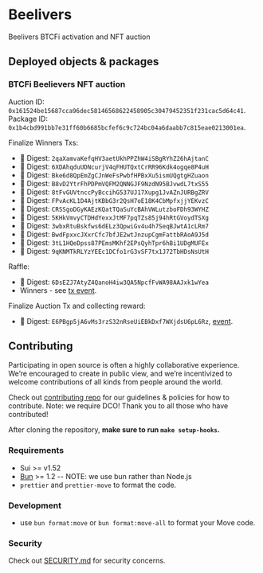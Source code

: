 # Beelivers

Beelivers BTCFi activation and NFT auction

## Deployed objects & packages

### BTCFi Beelievers NFT auction

Auction ID: `0x161524be15687cca96dec58146568622458905c30479452351f231cac5d64c41`.
Package ID: `0x1b4cbd991bb7e31ff60b6685bcfef6c9c724bc04a6daabb7c815eae0213001ea`.

Finalize Winners Txs:

- 🔗 Digest: `2qaXamvaKefqHV3aetUkhPPZhW4iSBgRYhZ26hAjtanC`
- 🔗 Digest: `6XDAhqduUDNcurjV4qFHUTQxtCrRR96Kdk4ogqe8P4uH`
- 🔗 Digest: `Bke6d8QpEmZgCJnWeFsPwbfHPBxXu5ismUQgtgHZuaon`
- 🔗 Digest: `B8vD2YtrFhPDPmVQFM2QNNGJF9NzdN95BJvwdL7txS55`
- 🔗 Digest: `8tFvGUVtnccPyBccihG537UJ17Xupg1JvAZnJURBgZRV`
- 🔗 Digest: `FPvAcKL1D4AjtKBbG3r2QsH7oE18K4CbMpfxjjYEKvzC`
- 🔗 Digest: `CRSSgoDGyKAEzKQatTQaSuYcBAhVWLutzboFDh93WYHZ`
- 🔗 Digest: `5KHkVmvyCTDHdYexxJtMF7pqTZs85j94hRtGVoydTSXg`
- 🔗 Digest: `3wbxRtuBskfws6dELz3QpwiGv4u4h7SeqBJwtA1cLRm7`
- 🔗 Digest: `BwdFpxxcJXxrCfc7bfJE2wtJnzupCgmFattbRAoA9J5d`
- 🔗 Digest: `3tL1HQeDpss87PEmsMKhf2EPsQyhTpr6hBi1UDgMUFEx`
- 🔗 Digest: `9qKNMTkRLYzYEEc1DCfo1rG3vSF7tx1J72TbHDsNsUtH`

Raffle:

- 🔗 Digest: `6DsEZJ7AtyZ4QanoH4iw3QA5NpcfFvWA98AAJxk1wYea`
- Winners - see [tx event](https://suivision.xyz/txblock/6DsEZJ7AtyZ4QanoH4iw3QA5NpcfFvWA98AAJxk1wYea?tab=Events).

Finalize Auction Tx and collecting reward:

- 🔗 Digest: `E6PBgp5jA6vMs3rzS32nRseUiEBkDxf7WXjdsU6pL6Rz`, [event](https://suivision.xyz/txblock/E6PBgp5jA6vMs3rzS32nRseUiEBkDxf7WXjdsU6pL6Rz?tab=Events).

## Contributing

Participating in open source is often a highly collaborative experience. We’re encouraged to create in public view, and we’re incentivized to welcome contributions of all kinds from people around the world.

Check out [contributing repo](https://github.com/gonative-cc/contributig) for our guidelines & policies for how to contribute. Note: we require DCO! Thank you to all those who have contributed!

After cloning the repository, **make sure to run `make setup-hooks`.**

### Requirements

- Sui >= v1.52
- [Bun](https://bun.com/) >= 1.2 -- NOTE: we use bun rather than Node.js
- `prettier` and `prettier-move` to format the code.

### Development

- use `bun format:move` or `bun format:move-all` to format your Move code.

### Security

Check out [SECURITY.md](./SECURITY.md) for security concerns.
